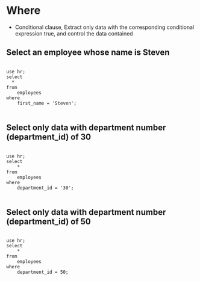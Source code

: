 # Where
- Conditional clause, Extract only data with the corresponding conditional expression true, and control the data contained

## Select an employee whose name is Steven
<pre>
<code>
use hr;
select
  *
from
	employees
where
	first_name = 'Steven';
</code>
</pre>
## Select only data with department number (department_id) of 30
<pre>
<code>
use hr;
select
	*
from
	employees
where
	department_id = '30';
</code>
</pre>
## Select only data with department number (department_id) of 50
<pre>
<code>
use hr;
select
	*
from
	employees
where
	department_id = 50;
</code>
</pre>
